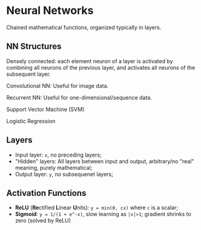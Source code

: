 # Neural Networks

Chained mathematical functions, organized typically in layers.

## NN Structures

Densely connected: each element neuron of a layer is activated by combining all neurons of the previous layer, and activates all neurons of the subsequent layer.

Convolutional NN: Useful for image data.

Recurrent NN: Useful for one-dimensional/sequence data.

Support Vector Machine (SVM)

Logistic Regression

## Layers

- Input layer: `x`, no preceding layers;
- "Hidden" layers: All layers between input and output, arbitrary/no "real" meaning, purely mathematical;
- Output layer: `y`, no subsequenet layers;

## Activation Functions

- **ReLU** (**Re**ctified **L**inear **U**nits): `y = min(0, cx)` where `c` is a scalar;
- **Sigmoid**: `y = 1/(1 + e^-x)`, slow learning as `|x|>1`; gradient shrinks to zero (solved by ReLU)